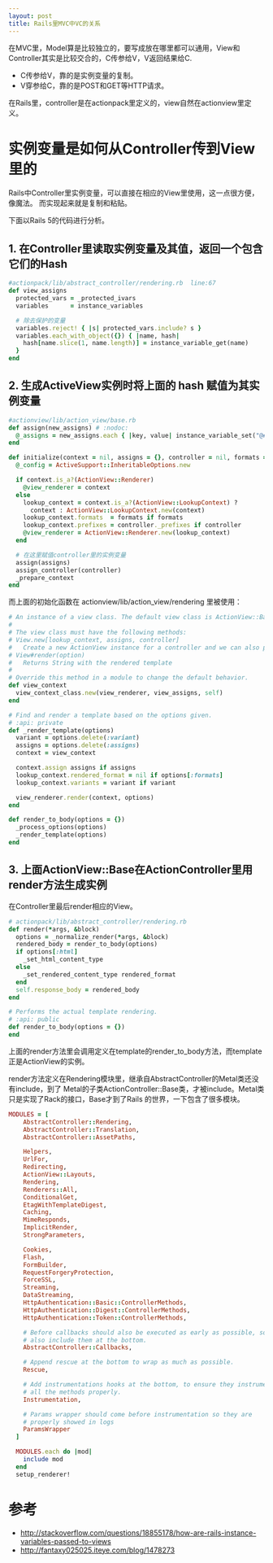 ```yaml
---
layout: post
title: Rails里MVC中VC的关系
---
```


在MVC里，Model算是比较独立的，要写成放在哪里都可以通用，View和Controller其实是比较交合的，C传参给V，V返回结果给C.

* C传参给V，靠的是实例变量的复制。
* V穿参给C，靠的是POST和GET等HTTP请求。

在Rails里，controller是在actionpack里定义的，view自然在actionview里定义。

# 实例变量是如何从Controller传到View里的

Rails中Controller里实例变量，可以直接在相应的View里使用，这一点很方便，像魔法。
而实现起来就是复制和粘贴。

下面以Rails 5的代码进行分析。

## 1. 在Controller里读取实例变量及其值，返回一个包含它们的Hash

```ruby
#actionpack/lib/abstract_controller/rendering.rb  line:67
def view_assigns
  protected_vars = _protected_ivars
  variables      = instance_variables

  # 除去保护的变量
  variables.reject! { |s| protected_vars.include? s }
  variables.each_with_object({}) { |name, hash|
    hash[name.slice(1, name.length)] = instance_variable_get(name)
  }
end
```

## 2. 生成ActiveView实例时将上面的 hash 赋值为其实例变量

```ruby
#actionview/lib/action_view/base.rb
def assign(new_assigns) # :nodoc:
  @_assigns = new_assigns.each { |key, value| instance_variable_set("@#{key}", value) }
end

def initialize(context = nil, assigns = {}, controller = nil, formats = nil) #:nodoc:
  @_config = ActiveSupport::InheritableOptions.new

  if context.is_a?(ActionView::Renderer)
    @view_renderer = context
  else
    lookup_context = context.is_a?(ActionView::LookupContext) ?
      context : ActionView::LookupContext.new(context)
    lookup_context.formats  = formats if formats
    lookup_context.prefixes = controller._prefixes if controller
    @view_renderer = ActionView::Renderer.new(lookup_context)
  end

  # 在这里赋值controller里的实例变量
  assign(assigns)
  assign_controller(controller)
  _prepare_context
end
```

而上面的初始化函数在 actionview/lib/action_view/rendering 里被使用：

```ruby
# An instance of a view class. The default view class is ActionView::Base.
#
# The view class must have the following methods:
# View.new[lookup_context, assigns, controller]
#   Create a new ActionView instance for a controller and we can also pass the arguments.
# View#render(option)
#   Returns String with the rendered template
#
# Override this method in a module to change the default behavior.
def view_context
  view_context_class.new(view_renderer, view_assigns, self)
end
```

```ruby
# Find and render a template based on the options given.
# :api: private
def _render_template(options)
  variant = options.delete(:variant)
  assigns = options.delete(:assigns)
  context = view_context

  context.assign assigns if assigns
  lookup_context.rendered_format = nil if options[:formats]
  lookup_context.variants = variant if variant

  view_renderer.render(context, options)
end
```

```ruby
def render_to_body(options = {})
  _process_options(options)
  _render_template(options)
end
```

## 3. 上面ActionView::Base在ActionController里用render方法生成实例

在Controller里最后render相应的View。

```ruby
# actionpack/lib/abstract_controller/rendering.rb
def render(*args, &block)
  options = _normalize_render(*args, &block)
  rendered_body = render_to_body(options)
  if options[:html]
    _set_html_content_type
  else
    _set_rendered_content_type rendered_format
  end
  self.response_body = rendered_body
end

# Performs the actual template rendering.
# :api: public
def render_to_body(options = {})
end
```

上面的render方法里会调用定义在template的render_to_body方法，而template正是ActionView的实例。

render方法定义在Rendering模块里，继承自AbstractController的Metal类还没有include，到了
Metal的子类ActionController::Base类，才被include。Metal类只是实现了Rack的接口，Base才到了Rails
的世界，一下包含了很多模块。

```ruby
MODULES = [
    AbstractController::Rendering,
    AbstractController::Translation,
    AbstractController::AssetPaths,

    Helpers,
    UrlFor,
    Redirecting,
    ActionView::Layouts,
    Rendering,
    Renderers::All,
    ConditionalGet,
    EtagWithTemplateDigest,
    Caching,
    MimeResponds,
    ImplicitRender,
    StrongParameters,

    Cookies,
    Flash,
    FormBuilder,
    RequestForgeryProtection,
    ForceSSL,
    Streaming,
    DataStreaming,
    HttpAuthentication::Basic::ControllerMethods,
    HttpAuthentication::Digest::ControllerMethods,
    HttpAuthentication::Token::ControllerMethods,

    # Before callbacks should also be executed as early as possible, so
    # also include them at the bottom.
    AbstractController::Callbacks,

    # Append rescue at the bottom to wrap as much as possible.
    Rescue,

    # Add instrumentations hooks at the bottom, to ensure they instrument
    # all the methods properly.
    Instrumentation,

    # Params wrapper should come before instrumentation so they are
    # properly showed in logs
    ParamsWrapper
  ]

  MODULES.each do |mod|
    include mod
  end
  setup_renderer!
```


# 参考
* http://stackoverflow.com/questions/18855178/how-are-rails-instance-variables-passed-to-views
* http://fantaxy025025.iteye.com/blog/1478273
